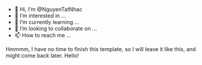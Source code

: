 - 👋 Hi, I’m @NguyenTatNhac
- 👀 I’m interested in ...
- 🌱 I’m currently learning ...
- 💞️ I’m looking to collaborate on ...
- 📫 How to reach me ...

Hmmmm, I have no time to finish this template, so I will leave it like this, and might come back later. Hello!

<!---
NguyenTatNhac/NguyenTatNhac is a ✨ special ✨ repository because its `README.md` (this file) appears on your GitHub profile.
You can click the Preview link to take a look at your changes.
--->
